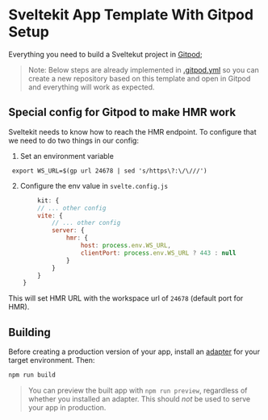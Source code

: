 # Sveltekit App Template With Gitpod Setup

Everything you need to build a Sveltekut project in [Gitpod](https://www.gitpod.io/);

> Note: Below steps are already implemented in [.gitpod.yml](https://github.com/vinaypuppal/sveltekit-gitpod/blob/main/.gitpod.yml) so you can create a new repository based on this template and open in Gitpod and everything will work as expected.

## Special config for Gitpod to make HMR work

Sveltekit needs to know how to reach the HMR endpoint. To configure that we need to do two things in our config:

1. Set an environment variable

```
 export WS_URL=$(gp url 24678 | sed 's/https\?:\/\///')
```

2. Configure the env value in `svelte.config.js`

```js
		kit: {
		// ... other config
		vite: {
            // ... other config
			server: {
				hmr: {
					host: process.env.WS_URL,
					clientPort: process.env.WS_URL ? 443 : null
				}
			}
		}
	}
```

This will set HMR URL with the workspace url of `24678` (default port for HMR).

## Building

Before creating a production version of your app, install an [adapter](https://kit.svelte.dev/docs#adapters) for your target environment. Then:

```bash
npm run build
```

> You can preview the built app with `npm run preview`, regardless of whether you installed an adapter. This should _not_ be used to serve your app in production.
